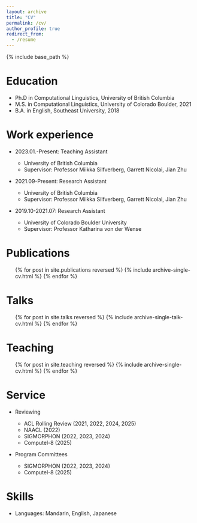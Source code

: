 ```yaml
---
layout: archive
title: "CV"
permalink: /cv/
author_profile: true
redirect_from:
  - /resume
---
```


{% include base_path %}

Education
======
* Ph.D in Computational Linguistics, University of British Columbia
* M.S. in Computational Linguistics, University of Colorado Boulder, 2021
* B.A. in English, Southeast University, 2018

Work experience
======
* 2023.01.-Present: Teaching Assistant
  * University of British Columbia
  * Supervisor: Professor Miikka Silfverberg, Garrett Nicolai, Jian Zhu
    
* 2021.09-Present: Research Assistant
  * University of British Columbia
  * Supervisor: Professor Miikka Silfverberg, Garrett Nicolai, Jian Zhu

* 2019.10-2021.07: Research Assistant
  * University of Colorado Boulder University
  * Supervisor: Professor Katharina von der Wense 

Publications
======
  <ul>{% for post in site.publications reversed %}
    {% include archive-single-cv.html %}
  {% endfor %}</ul>
  
Talks
======
  <ul>{% for post in site.talks reversed %}
    {% include archive-single-talk-cv.html  %}
  {% endfor %}</ul>
  
Teaching
======
  <ul>{% for post in site.teaching reversed %}
    {% include archive-single-cv.html %}
  {% endfor %}</ul>
  
Service
======
* Reviewing
  * ACL Rolling Review (2021, 2022, 2024, 2025)
  * NAACL (2022)
  * SIGMORPHON (2022, 2023, 2024)
  * Computel-8 (2025)
    
* Program Committees
  * SIGMORPHON (2022, 2023, 2024)
  * Computel-8 (2025)
  
Skills
======
* Languages: Mandarin, English, Japanese
